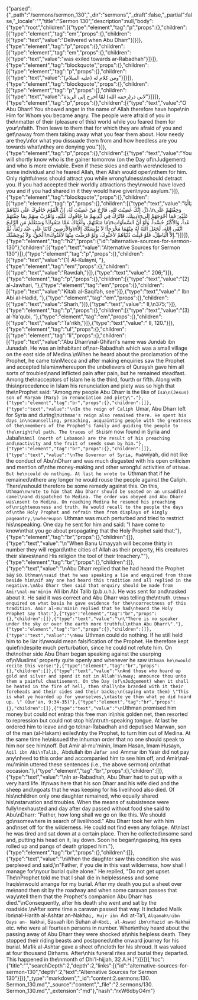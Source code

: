 {"parsed":{"_path":"/sermons/sermon_130","_dir":"sermons","_draft":false,"_partial":false,"_locale":"","title":"Sermon 130","description":null,"body":{"type":"root","children":[{"type":"element","tag":"p","props":{},"children":[{"type":"element","tag":"em","props":{},"children":[{"type":"text","value":"Delivered when Abu Dharr"}]}]},{"type":"element","tag":"p","props":{},"children":[{"type":"element","tag":"em","props":{},"children":[{"type":"text","value":"was exiled towards ar-Rabadhah"}]}]},{"type":"element","tag":"blockquote","props":{},"children":[{"type":"element","tag":"p","props":{},"children":[{"type":"text","value":"ومن كلام له (عليه السلام)"}]}]},{"type":"element","tag":"blockquote","props":{},"children":[{"type":"element","tag":"p","props":{},"children":[{"type":"text","value":"لابي ذر(رحمه الله) لمّا أخرج إلى الربذة"}]}]},{"type":"element","tag":"p","props":{},"children":[{"type":"text","value":"O Abu Dharr! You showed anger in the name of Allah therefore have hope\nin Him for Whom you became angry. The people were afraid of you in the\nmatter of their (pleasure of this) world while you feared them for your\nfaith. Then leave to them that for which they are afraid of you and get\naway from them taking away what you fear them about. How needy are they\nfor what you dissuade them from and how heedless are you towards what\nthey are denying you."}]},{"type":"element","tag":"p","props":{},"children":[{"type":"text","value":"You will shortly know who is the gainer tomorrow (on the Day of\nJudgement) and who is more enviable. Even if these skies and earth were\nclosed to some individual and he feared Allah, then Allah would open\nthem for him. Only rightfulness should attract you while wrongfulness\nshould detract you. If you had accepted their worldly attractions they\nwould have loved you and if you had shared in it they would have given\nyou asylum."}]},{"type":"element","tag":"blockquote","props":{},"children":[{"type":"element","tag":"p","props":{},"children":[{"type":"text","value":"يَاأَبَا ذَرٍّ، إِنَّكَ غَضِبْتَ للهِ، فَارْجُ مَنْ غَضِبْتَ لَهُ، إِنَّ الْقَوْمَ خَافُوكَ عَلَى دُنْيَاهُمْ،\nوَخِفْتَهُمْ عَلَى دِينِكَ، فَاتْرُكْ فِي أَيْدِيهِمْ مَا خَافُوكَ عَلَيْهِ، وَاهْرُبْ مِنهُمْ بِمَا خِفْتَهُمْ\nعَلَيْهِ; فَمَا أَحْوَجَهُمْ إِلَى مَا مَنَعْتَهُمْ، وأَغْنَاكَ عَمَّا مَنَعُوكَ! وَسَتَعْلَمُ مَنِ الرَّابحُ\nغَداً، وَالاْكْثَرُ حُسَّداً. وَلَوْ أَنَّ السَّماَوَاتِ وَالاْرَضِينَ كَانَتَا عَلَى عَبْد رَتْقاً، ثُمَّ\nاتَّقَى اللهَ، لَجَعَلَ اللهُ لَهُ مِنْهُمَا مَخْرَجاً! لاَ يُؤْنِسَنَّكَ إِلاَّ الْحَقُّ، وَلاَ يُوحِشَنَّكَ\nإِلاَّ الْبَاطِلُ، فَلَوْ قَبِلْتَ دُنْيَاهُمْ لاَحَبُّوكَ، وَلَوْ قَرَضْتَ مِنْهَا لاَمَّنُوكَ."}]}]},{"type":"element","tag":"h2","props":{"id":"alternative-sources-for-sermon-130"},"children":[{"type":"text","value":"Alternative Sources for Sermon 130"}]},{"type":"element","tag":"p","props":{},"children":[{"type":"text","value":"(1) Al-Kulayni, "},{"type":"element","tag":"em","props":{},"children":[{"type":"text","value":"Rawdah,"}]},{"type":"text","value":" 206;"}]},{"type":"element","tag":"p","props":{},"children":[{"type":"text","value":"(2) al-Jawhari, "},{"type":"element","tag":"em","props":{},"children":[{"type":"text","value":"Kitab al-Saqifah, see"}]},{"type":"text","value":" Ibn Abi al-Hadid, "},{"type":"element","tag":"em","props":{},"children":[{"type":"text","value":"Sharh,"}]},{"type":"text","value":" II,\n375;"}]},{"type":"element","tag":"p","props":{},"children":[{"type":"text","value":"(3) al-Ya'qubi, "},{"type":"element","tag":"em","props":{},"children":[{"type":"text","value":"Ta'rikh,"}]},{"type":"text","value":" II, 120."}]},{"type":"element","tag":"ul","props":{},"children":[{"type":"element","tag":"li","props":{},"children":[{"type":"text","value":"Abu Dharr\nal-Ghifari's name was Jundab ibn Junadah. He was an inhabitant of\nar-Rabadhah which was a small village on the east side of Medina.\nWhen he heard about the proclamation of the Prophet, he came to\nMecca and after making enquiries saw the Prophet and accepted Islam\nwhereupon the unbelievers of Quraysh gave him all sorts of troubles\nand inflicted pain after pain, but he remained steadfast. Among the\nacceptors of Islam he is the third, fourth or fifth. Along with this\nprecedence in Islam his renunciation and piety was so high that the\nProphet said: \"Among my people Abu Dharr is the like of `Isa\n(Jesus) son of Maryam (Mary) in renunciation and piety\"."},{"type":"element","tag":"br","props":{},"children":[]},{"type":"text","value":"\nIn the reign of Caliph `Umar, Abu Dharr left for Syria and during\n`Uthman's reign also remained there. He spent his days in\ncounselling, preaching, acquainting people with the greatness of the\nmembers of the Prophet's family and guiding the people to the\nrightful path. The traces of Shi`ism now found in Syria and Jabal\n`Amil (north of Lebanon) are the result of his preaching and\nactivity and the fruit of seeds sown by him."},{"type":"element","tag":"br","props":{},"children":[]},{"type":"text","value":"\nThe Governor of Syria, Mu`awiyah, did not like the conduct of Abu\nDharr and was much disgusted with his open criticism and mention of\nthe money-making and other wrongful activities of `Uthman. But he\ncould do nothing. At last he wrote to `Uthman that if he remained\nthere any longer he would rouse the people against the Caliph. There\nshould therefore be some remedy against this. On this, `Uthman\nwrote to him that Abu Dharr should be seated on an unsaddled camel\nand dispatched to Medina. The order was obeyed and Abu Dharr was\nsent to Medina. On reaching Medina he resumed his preaching of\nrighteousness and truth. He would recall to the people the days of\nthe Holy Prophet and refrain them from displays of kingly pageantry,\nwhereupon `Uthman was much perturbed and tried to restrict his\nspeaking. One day he sent for him and said: \"I have come to know\nthat you go about propagating that the Holy Prophet said that:"},{"type":"element","tag":"br","props":{},"children":[]},{"type":"text","value":"\n\"When Banu Umayyah will become thirty in number they will regard\nthe cities of Allah as their property, His creatures their slaves\nand His religion the tool of their treachery.\""},{"type":"element","tag":"br","props":{},"children":[]},{"type":"text","value":"\nAbu Dharr replied that he had heard the Prophet say so. `Uthman\nsaid that he was speaking a lie and enquired from those beside him\nif any one had heard this tradition and all replied in the negative.\nAbu Dharr then said that enquiry should be made from Amir\nal-mu'minin `Ali ibn Abi Talib (p.b.u.h.). He was sent for and\nasked about it. He said it was correct and Abu Dharr was telling the\ntruth. `Uthman enquired on what basis he gave evidence for the\ncorrectness of this tradition. Amir al-mu'minin replied that he had\nheard the Holy Prophet say that:"},{"type":"element","tag":"br","props":{},"children":[]},{"type":"text","value":"\n\"There is no speaker under the sky or over the earth more truthful\nthan Abu Dharr\"."},{"type":"element","tag":"br","props":{},"children":[]},{"type":"text","value":"\nNow `Uthman could do nothing. If he still held him to be liar it\nwould mean falsification of the Prophet. He therefore kept quiet\ndespite much perturbation, since he could not refute him. On the\nother side Abu Dharr began speaking against the usurping of\nMuslims' property quite openly and whenever he saw `Uthman he\nwould recite this verse:"},{"type":"element","tag":"br","props":{},"children":[]},{"type":"text","value":"\nAnd those who hoard up gold and silver and spend it not in Allah's\nway; announce thou unto them a painful chastisement. On the Day (of\nJudgement) when it shall be heated in the fire of hell, then shall\nbe branded with it their foreheads and their sides and their backs;\n(saying unto them) \"This is what ye hoarded up for yourselves,\ntaste ye then what ye did hoard up. \" (Qur'an, 9:34-35)"},{"type":"element","tag":"br","props":{},"children":[]},{"type":"text","value":"\n`Uthman promised him money but could not entrap this free man in\nhis golden net, then resorted to repression but could not stop his\ntruth-speaking tongue. At last he ordered him to leave and go to\nar-Rabadhah and deputised Marwan, son of the man (al-Hakam) exiled\nby the Prophet, to turn him out of Medina. At the same time he\nissued the inhuman order that no one should speak to him nor see him\noff. But Amir al-mu'minin, Imam Hasan, Imam Husayn, `Aqil ibn Abi\nTalib, `Abdullah ibn Ja`far and `Ammar ibn Yasir did not pay any\nheed to this order and accompanied him to see him off, and Amir\nal-mu'minin uttered these sentences (i.e., the above sermon) on\nthat occasion."},{"type":"element","tag":"br","props":{},"children":[]},{"type":"text","value":"\nIn ar-Rabadhah, Abu Dharr had to put up with a very hard life. It\nwas here that his son Dharr and his wife died and the sheep and\ngoats that he was keeping for his livelihood also died. Of his\nchildren only one daughter remained, who equally shared his\nstarvation and troubles. When the means of subsistence were fully\nexhausted and day after day passed without food she said to Abu\nDharr: \"Father, how long shall we go on like this. We should go\nsomewhere in search of livelihood.\" Abu Dharr took her with him and\nset off for the wilderness. He could not find even any foliage. At\nlast he was tired and sat down at a certain place. Then he collected\nsome sand and, putting his head on it, lay down. Soon he began\ngasping, his eyes rolled up and pangs of death gripped him."},{"type":"element","tag":"br","props":{},"children":[]},{"type":"text","value":"\nWhen the daughter saw this condition she was perplexed and said,\n\"Father, if you die in this vast wilderness, how shall I manage for\nyour burial quite alone.\" He replied, \"Do not get upset. The\nProphet told me that I shall die in helplessness and some Iraqis\nwould arrange for my burial. After my death you put a sheet over me\nand then sit by the roadway and when some caravan passes that way\ntell them that the Prophet's companion Abu Dharr has died.\"\nConsequently, after his death she went and sat by the roadside.\nAfter some time a caravan passed that way. It included Malik ibn\nal-Harith al-Ashtar an-Nakha`i, Hujr ibn `Adi at-Ta'i, `Alqamah\nibn Qays an- Nakha`i, Sa`sa`ah ibn Suhan al-`Abdi, al-Aswad ibn\nYazid an-Nakha`i etc. who were all fourteen persons in number. When\nthey heard about the passing away of Abu Dharr they were shocked at\nhis helpless death. They stopped their riding beasts and postponed\nthe onward journey for his burial. Ma1ik al-Ashtar gave a sheet of\ncloth for his shroud. It was valued at four thousand Dirhams. After\nhis funeral rites and burial they departed. This happened in the\nmonth of Dhi'l-hijjah, 32 A.H.]"}]}]}],"toc":{"title":"","searchDepth":2,"depth":2,"links":[{"id":"alternative-sources-for-sermon-130","depth":2,"text":"Alternative Sources for Sermon 130"}]}},"_type":"markdown","_id":"content:2.sermons:130. Sermon_130.md","_source":"content","_file":"2.sermons/130. Sermon_130.md","_extension":"md"},"hash":"rxW6dbyO4m"}